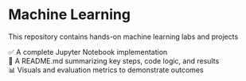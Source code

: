 # Machine Learning
This repository contains hands-on machine learning labs and projects

✅ A complete Jupyter Notebook implementation  
📝 A README.md summarizing key steps, code logic, and results  
📊 Visuals and evaluation metrics to demonstrate outcomes
